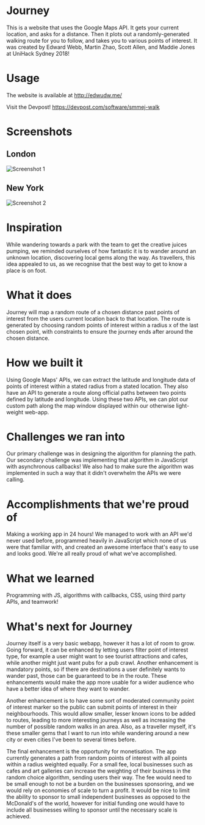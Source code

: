 # Journey
This is a website that uses the Google Maps API. It gets your current location, and asks for a distance. Then it plots out a randomly-generated walking route for you to follow, and takes you to various points of interest. It was created by Edward Webb, Martin Zhao, Scott Allen, and Maddie Jones at UniHack Sydney 2018! 

# Usage
The website is available at http://edwudw.me/

Visit the Devpost! https://devpost.com/software/smmej-walk

# Screenshots
## London 
![Screenshot 1](https://challengepost-s3-challengepost.netdna-ssl.com/photos/production/software_photos/000/669/466/datas/gallery.jpg)
## New York
![Screenshot 2](https://challengepost-s3-challengepost.netdna-ssl.com/photos/production/software_photos/000/669/531/datas/gallery.jpg)

# Inspiration
While wandering towards a park with the team to get the creative juices pumping, we reminded ourselves of how fantastic it is to wander around an unknown location, discovering local gems along the way. As travellers, this idea appealed to us, as we recognise that the best way to get to know a place is on foot.

# What it does
Journey will map a random route of a chosen distance past points of interest from the users current location back to that location. The route is generated by choosing random points of interest within a radius x of the last chosen point, with constraints to ensure the journey ends after around the chosen distance.

# How we built it
Using Google Maps' APIs, we can extract the latitude and longitude data of points of interest within a stated radius from a stated location. They also have an API to generate a route along official paths between two points defined by latitude and longitude. Using these two APIs, we can plot our custom path along the map window displayed within our otherwise light-weight web-app.

# Challenges we ran into
Our primary challenge was in designing the algorithm for planning the path. Our secondary challenge was implementing that algorithm in JavaScript with asynchronous callbacks! We also had to make sure the algorithm was implemented in such a way that it didn't overwhelm the APIs we were calling.

# Accomplishments that we're proud of
Making a working app in 24 hours! We managed to work with an API we'd never used before, programmed heavily in JavaScript which none of us were that familiar with, and created an awesome interface that's easy to use and looks good. We're all really proud of what we've accomplished.

# What we learned
Programming with JS, algorithms with callbacks, CSS, using third party APIs, and teamwork!

# What's next for Journey
Journey itself is a very basic webapp, however it has a lot of room to grow. Going forward, it can be enhanced by letting users filter point of interest type, for example a user might want to see tourist attractions and cafes, while another might just want pubs for a pub crawl. Another enhancement is mandatory points, so if there are destinations a user definitely wants to wander past, those can be guaranteed to be in the route. These enhancements would make the app more usable for a wider audience who have a better idea of where they want to wander.

Another enhancement is to have some sort of moderated community point of interest marker so the public can submit points of interest in their neighbourhoods. This would allow smaller, lesser known icons to be added to routes, leading to more interesting journeys as well as increasing the number of possible random walks in an area. Also, as a traveller myself, it's these smaller gems that I want to run into while wandering around a new city or even cities I've been to several times before.

The final enhancement is the opportunity for monetisation. The app currently generates a path from random points of interest with all points within a radius weighted equally. For a small fee, local businesses such as cafes and art galleries can increase the weighting of their business in the random choice algorithm, sending users their way. The fee would need to be small enough to not be a burden on the businesses sponsoring, and we would rely on economies of scale to turn a profit. It would be nice to limit the ability to sponsor to small independent businesses as opposed to the McDonald's of the world, however for initial funding one would have to include all businesses willing to sponsor until the necessary scale is achieved.
